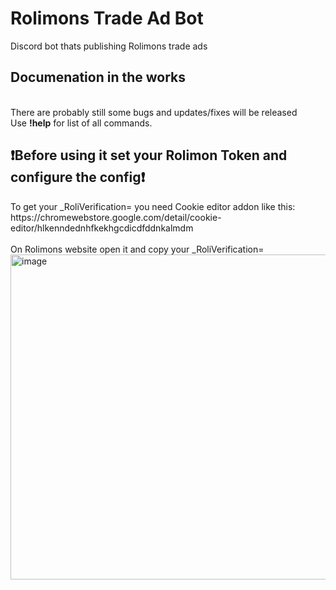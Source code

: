 <h1>Rolimons Trade Ad Bot</h1>
Discord bot thats publishing Rolimons trade ads
<h2>Documenation in the works</h2> <br>There are probably still some bugs and updates/fixes will be released<br>
Use <b>!help</b> for list of all commands.
<h2>❗Before using it set your Rolimon Token and configure the config❗</h2>
To get your _RoliVerification= you need Cookie editor addon like this: <br>
https://chromewebstore.google.com/detail/cookie-editor/hlkenndednhfkekhgcdicdfddnkalmdm <br>
<br>On Rolimons website open it and copy your _RoliVerification=
<img width="630" height="520" alt="image" src="https://github.com/user-attachments/assets/6465d6bf-9419-4f29-9a1c-83dccfca714f" /><br>
